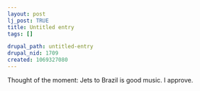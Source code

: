 ```yaml
--- 
layout: post
lj_post: TRUE
title: Untitled entry
tags: []

drupal_path: untitled-entry
drupal_nid: 1709
created: 1069327080
---
```

Thought of the moment: Jets to Brazil is good music. I approve.

